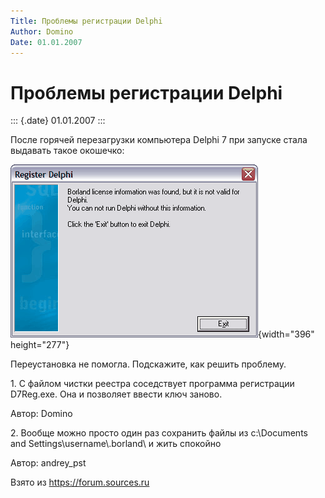 ```yaml
---
Title: Проблемы регистрации Delphi
Author: Domino
Date: 01.01.2007
---
```



Проблемы регистрации Delphi
===========================

::: {.date}
01.01.2007
:::

После горячей перезагрузки компьютера Delphi 7 при запуске стала
выдавать такое окошечко:

![clip0243](clip0243.gif){width="396" height="277"}

Переустановка не помогла. Подскажите, как решить проблему.

1\. С файлом чистки реестра соседствует программа регистрации D7Reg.exe.
Она и позволяет ввести ключ заново.

Автор: Domino

2\. Вообще можно просто один раз сохранить файлы из c:\\Documents and
Settings\\username\\.borland\\ и жить спокойно

Автор: andrey\_pst

Взято из <https://forum.sources.ru>
